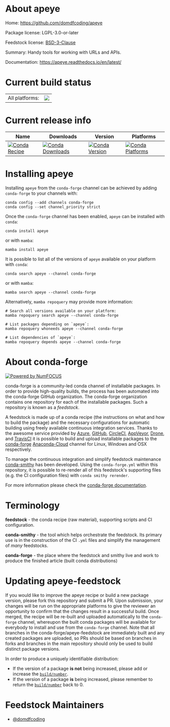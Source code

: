 About apeye
===========

Home: https://github.com/domdfcoding/apeye

Package license: LGPL-3.0-or-later

Feedstock license: [BSD-3-Clause](https://github.com/conda-forge/apeye-feedstock/blob/main/LICENSE.txt)

Summary: Handy tools for working with URLs and APIs.

Documentation: https://apeye.readthedocs.io/en/latest/

Current build status
====================


<table><tr><td>All platforms:</td>
    <td>
      <a href="https://dev.azure.com/conda-forge/feedstock-builds/_build/latest?definitionId=15684&branchName=main">
        <img src="https://dev.azure.com/conda-forge/feedstock-builds/_apis/build/status/apeye-feedstock?branchName=main">
      </a>
    </td>
  </tr>
</table>

Current release info
====================

| Name | Downloads | Version | Platforms |
| --- | --- | --- | --- |
| [![Conda Recipe](https://img.shields.io/badge/recipe-apeye-green.svg)](https://anaconda.org/conda-forge/apeye) | [![Conda Downloads](https://img.shields.io/conda/dn/conda-forge/apeye.svg)](https://anaconda.org/conda-forge/apeye) | [![Conda Version](https://img.shields.io/conda/vn/conda-forge/apeye.svg)](https://anaconda.org/conda-forge/apeye) | [![Conda Platforms](https://img.shields.io/conda/pn/conda-forge/apeye.svg)](https://anaconda.org/conda-forge/apeye) |

Installing apeye
================

Installing `apeye` from the `conda-forge` channel can be achieved by adding `conda-forge` to your channels with:

```
conda config --add channels conda-forge
conda config --set channel_priority strict
```

Once the `conda-forge` channel has been enabled, `apeye` can be installed with `conda`:

```
conda install apeye
```

or with `mamba`:

```
mamba install apeye
```

It is possible to list all of the versions of `apeye` available on your platform with `conda`:

```
conda search apeye --channel conda-forge
```

or with `mamba`:

```
mamba search apeye --channel conda-forge
```

Alternatively, `mamba repoquery` may provide more information:

```
# Search all versions available on your platform:
mamba repoquery search apeye --channel conda-forge

# List packages depending on `apeye`:
mamba repoquery whoneeds apeye --channel conda-forge

# List dependencies of `apeye`:
mamba repoquery depends apeye --channel conda-forge
```


About conda-forge
=================

[![Powered by
NumFOCUS](https://img.shields.io/badge/powered%20by-NumFOCUS-orange.svg?style=flat&colorA=E1523D&colorB=007D8A)](https://numfocus.org)

conda-forge is a community-led conda channel of installable packages.
In order to provide high-quality builds, the process has been automated into the
conda-forge GitHub organization. The conda-forge organization contains one repository
for each of the installable packages. Such a repository is known as a *feedstock*.

A feedstock is made up of a conda recipe (the instructions on what and how to build
the package) and the necessary configurations for automatic building using freely
available continuous integration services. Thanks to the awesome service provided by
[Azure](https://azure.microsoft.com/en-us/services/devops/), [GitHub](https://github.com/),
[CircleCI](https://circleci.com/), [AppVeyor](https://www.appveyor.com/),
[Drone](https://cloud.drone.io/welcome), and [TravisCI](https://travis-ci.com/)
it is possible to build and upload installable packages to the
[conda-forge](https://anaconda.org/conda-forge) [Anaconda-Cloud](https://anaconda.org/)
channel for Linux, Windows and OSX respectively.

To manage the continuous integration and simplify feedstock maintenance
[conda-smithy](https://github.com/conda-forge/conda-smithy) has been developed.
Using the ``conda-forge.yml`` within this repository, it is possible to re-render all of
this feedstock's supporting files (e.g. the CI configuration files) with ``conda smithy rerender``.

For more information please check the [conda-forge documentation](https://conda-forge.org/docs/).

Terminology
===========

**feedstock** - the conda recipe (raw material), supporting scripts and CI configuration.

**conda-smithy** - the tool which helps orchestrate the feedstock.
                   Its primary use is in the construction of the CI ``.yml`` files
                   and simplify the management of *many* feedstocks.

**conda-forge** - the place where the feedstock and smithy live and work to
                  produce the finished article (built conda distributions)


Updating apeye-feedstock
========================

If you would like to improve the apeye recipe or build a new
package version, please fork this repository and submit a PR. Upon submission,
your changes will be run on the appropriate platforms to give the reviewer an
opportunity to confirm that the changes result in a successful build. Once
merged, the recipe will be re-built and uploaded automatically to the
`conda-forge` channel, whereupon the built conda packages will be available for
everybody to install and use from the `conda-forge` channel.
Note that all branches in the conda-forge/apeye-feedstock are
immediately built and any created packages are uploaded, so PRs should be based
on branches in forks and branches in the main repository should only be used to
build distinct package versions.

In order to produce a uniquely identifiable distribution:
 * If the version of a package **is not** being increased, please add or increase
   the [``build/number``](https://docs.conda.io/projects/conda-build/en/latest/resources/define-metadata.html#build-number-and-string).
 * If the version of a package **is** being increased, please remember to return
   the [``build/number``](https://docs.conda.io/projects/conda-build/en/latest/resources/define-metadata.html#build-number-and-string)
   back to 0.

Feedstock Maintainers
=====================

* [@domdfcoding](https://github.com/domdfcoding/)

